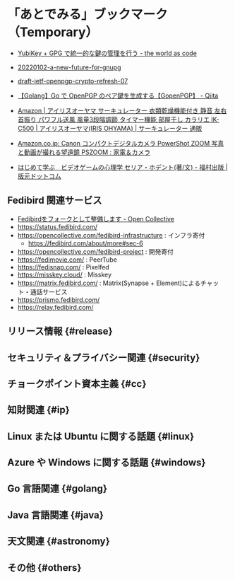# 「あとでみる」ブックマーク（Temporary）

- [YubiKey + GPG で統一的な鍵の管理を行う - the world as code](https://chroju.dev/blog/yubikey_gpg_with_git_commit_signing_and_ssh)
- [20220102-a-new-future-for-gnupg](https://gnupg.org/blog/20220102-a-new-future-for-gnupg.html)

- [draft-ietf-openpgp-crypto-refresh-07](https://datatracker.ietf.org/doc/html/draft-ietf-openpgp-crypto-refresh-07)
- [【Golang】Go で OpenPGP のペア鍵を生成する【GopenPGP】 - Qiita](https://qiita.com/KEINOS/items/705f67cf47262f31dd19)

- [Amazon | アイリスオーヤマ サーキュレーター 衣類乾燥機能付き 静音 左右首振り パワフル送風 風量3段階調節 タイマー機能 部屋干し カラリエ IK-C500 | アイリスオーヤマ(IRIS OHYAMA) | サーキュレーター 通販](https://www.amazon.co.jp/%E3%82%A2%E3%82%A4%E3%83%AA%E3%82%B9%E3%82%AA%E3%83%BC%E3%83%A4%E3%83%9E-IRIS-OHYAMA-IK-C500-%E8%A1%A3%E9%A1%9E%E4%B9%BE%E7%87%A5%E6%A9%9F/dp/B0758JSX4V)
- [Amazon.co.jp: Canon コンパクトデジタルカメラ PowerShot ZOOM 写真と動画が撮れる望遠鏡 PSZOOM : 家電＆カメラ](https://www.amazon.co.jp/%E3%82%B3%E3%83%B3%E3%83%91%E3%82%AF%E3%83%88%E3%83%87%E3%82%B8%E3%82%BF%E3%83%AB%E3%82%AB%E3%83%A1%E3%83%A9-PowerShot-ZOOM-%E5%86%99%E7%9C%9F%E3%81%A8%E5%8B%95%E7%94%BB%E3%81%8C%E6%92%AE%E3%82%8C%E3%82%8B%E6%9C%9B%E9%81%A0%E9%8F%A1-PSZOOM/dp/B08L4WKDZ7)
- [はじめて学ぶ　ビデオゲームの心理学 セリア・ホデント(著/文) - 福村出版 | 版元ドットコム](/bd/isbn/9784571210457)

## Fedibird 関連サービス

- [Fedibirdをフォークとして整備します - Open Collective](https://opencollective.com/fedibird-project/updates/fedibirdwofkutoshiteshimasu)
- https://status.fedibird.com/
- https://opencollective.com/fedibird-infrastructure : インフラ寄付
  - https://fedibird.com/about/more#sec-6
- https://opencollective.com/fedibird-project : 開発寄付
- https://fedimovie.com/ : PeerTube
- https://fedisnap.com/ : Pixelfed
- https://misskey.cloud/ : Misskey
- https://matrix.fedibird.com/ : Matrix(Synapse + Element)によるチャット・通話サービス
- https://prismo.fedibird.com/
- https://relay.fedibird.com/


## リリース情報 {#release}


## セキュリティ＆プライバシー関連 {#security}


## チョークポイント資本主義 {#cc}


## 知財関連 {#ip}


## Linux または Ubuntu に関する話題 {#linux}


## Azure や Windows に関する話題 {#windows}


## Go 言語関連 {#golang}


## Java  言語関連 {#java}


## 天文関連 {#astronomy}


## その他 {#others}


<!-- eof -->
